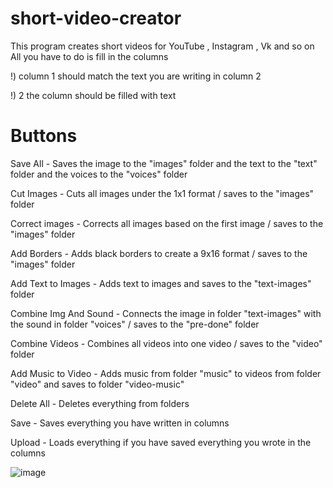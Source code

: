 # short-video-creator

This program creates short videos for YouTube , Instagram , Vk and so on
All you have to do is fill in the columns

!) column 1 should match the text you are writing in column 2

!) 2 the column should be filled with text

# Buttons 

Save All - Saves the image to the "images" folder and the text to the "text" folder and the voices to the "voices" folder 

Cut Images - Сuts all images under the 1x1 format / saves to the "images" folder

Correct images - Сorrects all images based on the first image / saves to the "images" folder

Add Borders - Adds black borders to create a 9x16 format / saves to the "images" folder

Add Text to Images - Adds text to images and saves to the "text-images" folder

Combine Img And Sound - Connects the image in folder "text-images" with the sound in folder "voices"  / saves to the "pre-done" folder

Combine Videos - Combines all videos into one video  / saves to the "video" folder

Add Music to Video - Adds music from folder "music" to videos from folder "video" and saves to folder "video-music"

Delete All - Deletes everything from folders


Save - Saves everything you have written in columns

Upload - Loads everything if you have saved everything you wrote in the columns


![image](https://github.com/enoobis/short-video-creator/assets/62465404/2223e59a-27c4-4f5e-bfbb-ac32672a786a)

